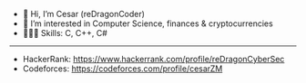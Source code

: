 - 👋 Hi, I’m Cesar (reDragonCoder)
- 👀 I’m interested in Computer Science, finances & cryptocurrencies
- 👨🏻‍💻 Skills: C, C++, C#

------------------------------------------------------------------------

- HackerRank: https://www.hackerrank.com/profile/reDragonCyberSec
- Codeforces: https://codeforces.com/profile/cesarZM
